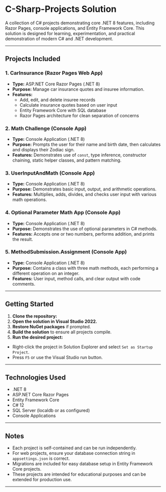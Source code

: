 # C-Sharp-Projects Solution

A collection of C# projects demonstrating core .NET 8 features, including Razor Pages, console applications, and Entity Framework Core. This solution is designed for learning, experimentation, and practical demonstration of modern C# and .NET development.

---

## Projects Included

### 1. CarInsurance (Razor Pages Web App)
- **Type:** ASP.NET Core Razor Pages (.NET 8)
- **Purpose:** Manage car insurance quotes and insuree information.
- **Features:**
  - Add, edit, and delete insuree records
  - Calculate insurance quotes based on user input
  - Entity Framework Core with SQL database
  - Razor Pages architecture for clean separation of concerns

### 2. Math Challenge (Console App)
- **Type:** Console Application (.NET 8)
- **Purpose:** Prompts the user for their name and birth date, then calculates and displays their Zodiac sign.
- **Features:** Demonstrates use of `const`, type inference, constructor chaining, static helper classes, and pattern matching.

### 3. UserInputAndMath (Console App)
- **Type:** Console Application (.NET 8)
- **Purpose:** Demonstrates basic input, output, and arithmetic operations.
- **Features:** Multiplies, adds, divides, and checks user input with various math operations.

### 4. Optional Parameter Math App (Console App)
- **Type:** Console Application (.NET 8)
- **Purpose:** Demonstrates the use of optional parameters in C# methods.
- **Features:** Accepts one or two numbers, performs addition, and prints the result.

### 5. MethodSubmission.Assignment (Console App)
- **Type:** Console Application (.NET 8)
- **Purpose:** Contains a class with three math methods, each performing a different operation on an integer.
- **Features:** User input, method calls, and clear output with code comments.

---

## Getting Started

1. **Clone the repository:**
2. **Open the solution in Visual Studio 2022.**
3. **Restore NuGet packages** if prompted.
4. **Build the solution** to ensure all projects compile.
5. **Run the desired project:**
- Right-click the project in Solution Explorer and select `Set as Startup Project`.
- Press `F5` or use the Visual Studio run button.

---

## Technologies Used

- .NET 8
- ASP.NET Core Razor Pages
- Entity Framework Core
- C# 12
- SQL Server (localdb or as configured)
- Console Applications

---

## Notes

- Each project is self-contained and can be run independently.
- For web projects, ensure your database connection string in `appsettings.json` is correct.
- Migrations are included for easy database setup in Entity Framework Core projects.
- These projects are intended for educational purposes and can be extended for production use.

---